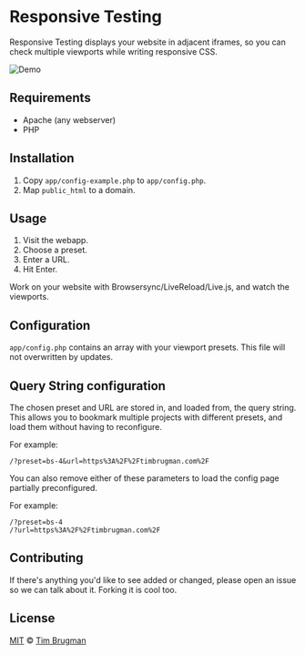 # Responsive Testing

Responsive Testing displays your website in adjacent iframes, so you can check multiple viewports while writing responsive CSS.

![Demo](/demo.gif)

## Requirements

- Apache (any webserver)
- PHP

## Installation

1. Copy `app/config-example.php` to `app/config.php`.
1. Map `public_html` to a domain.

## Usage

1. Visit the webapp.
1. Choose a preset.
1. Enter a URL.
1. Hit Enter.

Work on your website with Browsersync/LiveReload/Live.js, and watch the viewports.

## Configuration

`app/config.php` contains an array with your viewport presets. This file will not overwritten by updates.

## Query String configuration

The chosen preset and URL are stored in, and loaded from, the query string. This allows you to bookmark multiple projects with different presets, and load them without having to reconfigure.

For example:
```
/?preset=bs-4&url=https%3A%2F%2Ftimbrugman.com%2F
```

You can also remove either of these parameters to load the config page partially preconfigured.

For example:
```
/?preset=bs-4
/?url=https%3A%2F%2Ftimbrugman.com%2F
```

## Contributing

If there's anything you'd like to see added or changed, please open an issue so we can talk about it. Forking it is cool too.

## License

[MIT](/LICENSE) &copy; [Tim Brugman](https://timbrugman.com/)